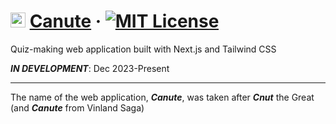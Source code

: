 # <img src="https://i.ibb.co/8sHv5w5/canute-logo-textless.png" alt="canute-logo" width="24"> [Canute](https://github.com/abyanmajid/canute) &middot; [![MIT License](https://img.shields.io/badge/license-MIT-purple.svg)](#)
Quiz-making web application built with Next.js and Tailwind CSS

***IN DEVELOPMENT***: Dec 2023-Present

---
The name of the web application, ***Canute***, was taken after ***Cnut*** the Great (and ***Canute*** from Vinland Saga)
